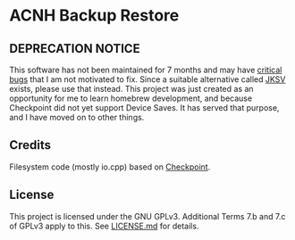 # ACNH Backup Restore

## DEPRECATION NOTICE

This software has not been maintained for 7 months and may have [critical bugs](https://github.com/iomintz/acnh-backup-restore/issues/3) that I am not motivated to fix. Since a suitable alternative called [JKSV](https://github.com/J-D-K/JKSV) exists, please use that instead. This project was just created as an opportunity for me to learn homebrew development, and because Checkpoint did not yet support Device Saves. It has served that purpose, and I have moved on to other things.

## Credits

Filesystem code (mostly io.cpp) based on [Checkpoint].

## License

This project is licensed under the GNU GPLv3. Additional Terms 7.b and 7.c of GPLv3 apply to this. See [LICENSE.md] for details.

[Checkpoint]: https://github.com/FlagBrew/Checkpoint
[Checkpoint supports Device Saves]: https://github.com/FlagBrew/Checkpoint/issues/324
[releases]: https://github.com/iomintz/acnh-backup-restore/releases
[LICENSE.md]: https://github.com/iomintz/acnh-backup-restore/blob/master/LICENSE.md
